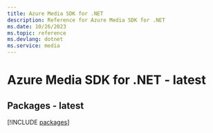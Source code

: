 ```yaml
---
title: Azure Media SDK for .NET
description: Reference for Azure Media SDK for .NET
ms.date: 10/26/2023
ms.topic: reference
ms.devlang: dotnet
ms.service: media
---
```

# Azure Media SDK for .NET - latest
## Packages - latest
[!INCLUDE [packages](media-index.md)]